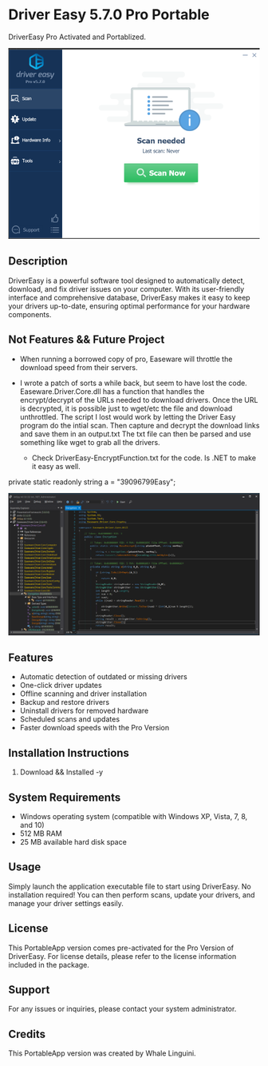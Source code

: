 # Driver Easy 5.7.0 Pro Portable

DriverEasy Pro Activated and Portablized.

![DriverEasy Screenshot](https://github.com/whalelinguni/DriverEasyProPortable/blob/main/Screenshot.png?raw=true)

## Description

DriverEasy is a powerful software tool designed to automatically detect, download, and fix driver issues on your computer. With its user-friendly interface and comprehensive database, DriverEasy makes it easy to keep your drivers up-to-date, ensuring optimal performance for your hardware components.

## Not Features && Future Project
- When running a borrowed copy of pro, Easeware will throttle the download speed from their servers.
- I wrote a patch of sorts a while back, but seem to have lost the code.
	Easeware.Driver.Core.dll has a function that handles the encrypt/decrypt of the URLs needed to download drivers.
	Once the URL is decrypted, it is possible just to wget/etc the file and download unthrottled.
	The script I lost would work by letting the Driver Easy program do the intial scan. Then capture and decrypt the download links and save them in an output.txt
	The txt file can then be parsed and use something like wget to grab all the drivers. 
	
	- Check DriverEasy-EncryptFunction.txt for the code. Is .NET to make it easy as well.
		
private static readonly string a = "39096799Easy";

![DriverEasy Code](https://github.com/whalelinguni/DriverEasyProPortable/blob/main/DriverEasyEncrypt-Decrypt-Codepng.png?raw=true)


## Features

- Automatic detection of outdated or missing drivers
- One-click driver updates
- Offline scanning and driver installation
- Backup and restore drivers
- Uninstall drivers for removed hardware
- Scheduled scans and updates
- Faster download speeds with the Pro Version

## Installation Instructions

1. Download && Installed -y

## System Requirements

- Windows operating system (compatible with Windows XP, Vista, 7, 8, and 10)
- 512 MB RAM
- 25 MB available hard disk space

## Usage

Simply launch the application executable file to start using DriverEasy. No installation required! You can then perform scans, update your drivers, and manage your driver settings easily.

## License

This PortableApp version comes pre-activated for the Pro Version of DriverEasy. For license details, please refer to the license information included in the package.

## Support

For any issues or inquiries, please contact your system administrator.

## Credits

This PortableApp version was created by Whale Linguini.

